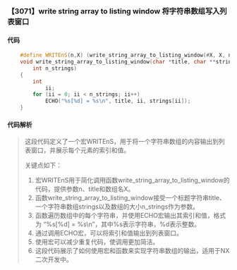 ### 【3071】write string array to listing window 将字符串数组写入列表窗口

#### 代码

```cpp
    #define WRITEnS(n,X) (write_string_array_to_listing_window(#X, X, n))  
    void write_string_array_to_listing_window(char *title, char **strings,  
        int n_strings)  
    {  
        int  
            ii;  
        for (ii = 0; ii < n_strings; ii++)  
            ECHO("%s[%d] = %s\n", title, ii, strings[ii]);  
    }

```

#### 代码解析

> 这段代码定义了一个宏WRITEnS，用于将一个字符串数组的内容输出到列表窗口，并展示每个元素的索引和值。
>
> 关键点如下：
>
> 1. 宏WRITEnS用于简化调用函数write_string_array_to_listing_window的代码，提供参数n、title和数组名X。
> 2. 函数write_string_array_to_listing_window接受一个标题字符串title、一个字符串数组strings以及数组的大小n_strings作为参数。
> 3. 函数遍历数组中的每个字符串，并使用ECHO宏输出其索引和值，格式为 “%s[%d] = %s\n”，其中%s表示字符串，%d表示整数。
> 4. 通过调用ECHO宏，可以将索引和值输出到列表窗口。
> 5. 使用宏可以减少重复代码，使调用更加简洁。
> 6. 这段代码展示了如何使用宏和函数来实现字符串数组的输出，适用于NX二次开发中。
>

